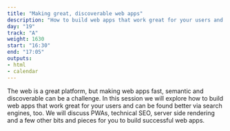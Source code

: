 ```yaml
---
title: "Making great, discoverable web apps"
description: "How to build web apps that work great for your users and can be found better via search engines, too."
day: "19"
track: "A"
weight: 1630
start: "16:30"
end: "17:05"
outputs:
- html
- calendar
---
```


The web is a great platform, but making web apps fast, semantic and discoverable can be a challenge. In this session we will explore how to build web apps that work great for your users and can be found better via search engines, too. We will discuss PWAs, technical SEO, server side rendering and a few other bits and pieces for you to build successful web apps.
